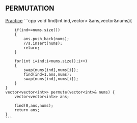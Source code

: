 <h2>PERMUTATION</h2> <a href="https://leetcode.com/problems/permutations/description/">Practice</a>
```cpp
void find(int ind,vector<vector<int>> &ans,vector<int>&nums){

        if(ind>=nums.size())
        {
            ans.push_back(nums);
            //s.insert(nums);
            return;
        }

        for(int i=ind;i<nums.size();i++)
        {
            swap(nums[ind],nums[i]);
            find(ind+1,ans,nums);
            swap(nums[ind],nums[i]);
        }
    }
    vector<vector<int>> permute(vector<int>& nums) {
        vector<vector<int>> ans;
      
        find(0,ans,nums);
        return ans;
    }
    ```
